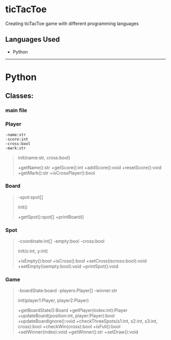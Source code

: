 # ticTacToe
Creating ticTacToe game with different programming languages

## Languages Used 
- Python


---
# **Python**
## Classes: 

### main file

### Player
```
-name:str
-score:int
-cross:bool
-mark:str
```

> init(name:str, cross:bool)
>
> +getName():str
> +getScore():int
> +addScore():void
> +resetScore():void
> +getMark():str
> +isCrossPlayer():bool

### Board
> -spot:spot[]
>
> init()
>
> +getSpot():spot[]
> +printBoard()

### Spot
> -coordinate:int[]
> -empty:bool
> -cross:bool
>
> init(x:int, y:int)
>
> +isEmpty():bool
> +isCross():bool
> +setCross(iscross:bool):void
> +setEmpty(isempty:bool):void
> +printSpot():void

### Game 
> -boardState:board
> -players:Player[]
> -winner:str
> 
> init(player1:Player, player2:Player) 
> 
> +getBoardState():Board 
> +getPlayer(index:int):Player
> +updateBoard(position:int, player:Player):bool
> +updateBoardIgnore():void
> +checkThreeSpots(s1:int, s2:int, s3:int, cross):bool
> +checkWin(cross):bool
> +isFull():bool
> +setWinner(index):void
> +getWinner():str
> +setDraw():void
